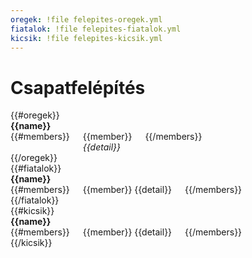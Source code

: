 ```yaml
---
oregek: !file felepites-oregek.yml
fiatalok: !file felepites-fiatalok.yml
kicsik: !file felepites-kicsik.yml
---
```

# Csapatfelépítés


<section class="columns">
    {{#oregek}}
        <article class="primary">
            <strong>{{name}}</strong>
            <div class="three columns">
                {{#members}}
                    <div class="{{color}} card">
                        {{member}}<br>
                        <em>{{detail}}</em>
                    </div>
                {{/members}}
            </div>
        </article>
    {{/oregek}}
</section>
<section class="two columns">
    {{#fiatalok}}
        <article class="primary">
            <strong>{{name}}</strong>
            <div class="two columns">
                {{#members}}
                    <div class="{{color}} card">
                        {{member}} {{detail}}
                    </div>
                {{/members}}
            </div>
        </article>
    {{/fiatalok}}
</section>
<section class="columns">
    {{#kicsik}}
        <article class="primary">
            <strong>{{name}}</strong>
            <div class="two columns">
                {{#members}}
                    <div class="{{color}} card">
                        {{member}} {{detail}}
                    </div>
                {{/members}}
            </div>
        </article>
    {{/kicsik}}
</section>